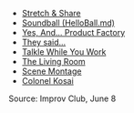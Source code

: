 * [Stretch & Share](https://github.com/pamelafox/improvlists/blob/master/games/Game:-Stretch-&-Share.md)
* [Soundball (HelloBall.md)](https://github.com/pamelafox/improvlists/blob/master/games/Game:-Soundball.md)
* [Yes, And... Product Factory](https://github.com/pamelafox/improvlists/blob/master/games/Game:-Yes,-And...-Product-Factory.md)
* [They said...](https://github.com/pamelafox/improvlists/blob/master/games/Game:-They-said....md)
* [Talkle While You Work](https://github.com/pamelafox/improvlists/blob/master/games/Game:-Talkle-While-You-Work.md)
* [The Living Room](https://github.com/pamelafox/improvlists/blob/master/games/Game:-The-Living-Room-(Idea-Generator.md).md)
* [Scene Montage](https://github.com/pamelafox/improvlists/blob/master/games/Game:-Scene-Montage.md)
* [Colonel Kosai](https://github.com/pamelafox/improvlists/blob/master/games/Game:-Colonel-Kosai-(Words-of-Wisdom.md).md)

Source: Improv Club, June 8